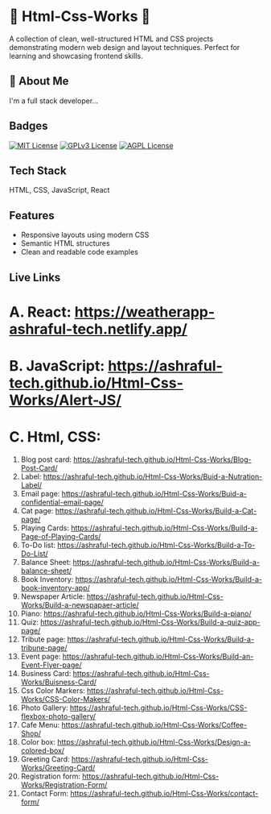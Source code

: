 # 🚀 Html-Css-Works 🎨

A collection of clean, well-structured HTML and CSS projects demonstrating modern web design and layout techniques.
Perfect for learning and showcasing frontend skills.

## 🚀 About Me

I'm a full stack developer...

## Badges

[![MIT License](https://img.shields.io/badge/License-MIT-green.svg)](https://choosealicense.com/licenses/mit/)
[![GPLv3 License](https://img.shields.io/badge/License-GPL%20v3-yellow.svg)](https://opensource.org/licenses/)
[![AGPL License](https://img.shields.io/badge/license-AGPL-blue.svg)](http://www.gnu.org/licenses/agpl-3.0)

## Tech Stack

HTML, CSS, JavaScript, React

## Features

- Responsive layouts using modern CSS
- Semantic HTML structures
- Clean and readable code examples

## Live Links
# A. React: https://weatherapp-ashraful-tech.netlify.app/
# B. JavaScript: https://ashraful-tech.github.io/Html-Css-Works/Alert-JS/

# C. Html, CSS:
1. Blog post card: https://ashraful-tech.github.io/Html-Css-Works/Blog-Post-Card/
2. Label: https://ashraful-tech.github.io/Html-Css-Works/Buid-a-Nutration-Label/
3. Email page: https://ashraful-tech.github.io/Html-Css-Works/Buid-a-confidential-email-page/
4. Cat page: https://ashraful-tech.github.io/Html-Css-Works/Build-a-Cat-page/
5. Playing Cards: https://ashraful-tech.github.io/Html-Css-Works/Build-a-Page-of-Playing-Cards/
6. To-Do list: https://ashraful-tech.github.io/Html-Css-Works/Build-a-To-Do-List/
7. Balance Sheet: https://ashraful-tech.github.io/Html-Css-Works/Build-a-balance-sheet/
8. Book Inventory: https://ashraful-tech.github.io/Html-Css-Works/Build-a-book-inventory-app/
9. Newspaper Article: https://ashraful-tech.github.io/Html-Css-Works/Build-a-newspapaer-article/
10. Piano: https://ashraful-tech.github.io/Html-Css-Works/Build-a-piano/
11. Quiz: https://ashraful-tech.github.io/Html-Css-Works/Build-a-quiz-app-page/
12. Tribute page: https://ashraful-tech.github.io/Html-Css-Works/Build-a-tribune-page/
13. Event page: https://ashraful-tech.github.io/Html-Css-Works/Build-an-Event-Flyer-page/
14. Business Card: https://ashraful-tech.github.io/Html-Css-Works/Buisness-Card/
15. Css Color Markers: https://ashraful-tech.github.io/Html-Css-Works/CSS-Color-Makers/
16. Photo Gallery: https://ashraful-tech.github.io/Html-Css-Works/CSS-flexbox-photo-gallery/
17. Cafe Menu: https://ashraful-tech.github.io/Html-Css-Works/Coffee-Shop/
18. Color box: https://ashraful-tech.github.io/Html-Css-Works/Design-a-colored-box/
19. Greeting Card: https://ashraful-tech.github.io/Html-Css-Works/Greeting-Card/
20. Registration form: https://ashraful-tech.github.io/Html-Css-Works/Registration-Form/
21. Contact Form: https://ashraful-tech.github.io/Html-Css-Works/contact-form/
